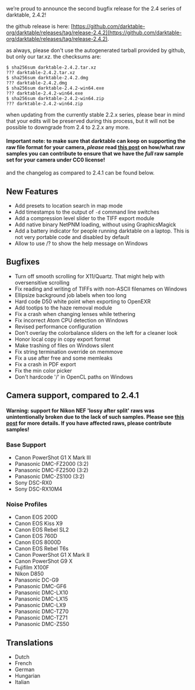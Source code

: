 we’re proud to announce the second bugfix release for the 2.4 series of darktable, 2.4.2!

the github release is here: [https://github.com/darktable-org/darktable/releases/tag/release-2.4.2](https://github.com/darktable-org/darktable/releases/tag/release-2.4.2).

as always, please don't use the autogenerated tarball provided by github, but only our tar.xz. the checksums are:

```
$ sha256sum darktable-2.4.2.tar.xz
??? darktable-2.4.2.tar.xz
$ sha256sum darktable-2.4.2.dmg
??? darktable-2.4.2.dmg
$ sha256sum darktable-2.4.2-win64.exe
??? darktable-2.4.2-win64.exe
$ sha256sum darktable-2.4.2-win64.zip
??? darktable-2.4.2-win64.zip
```

when updating from the currently stable 2.2.x series, please bear in mind that your edits will be preserved during this process, but it will not be possible to downgrade from 2.4 to 2.2.x any more.

#### Important note: to make sure that darktable can keep on supporting the raw file format for your camera, *please* read [this post](https://discuss.pixls.us/t/raw-samples-wanted/5420?u=lebedevri) on how/what raw samples you can contribute to ensure that we have the *full* raw sample set for your camera under CC0 license!

and the changelog as compared to 2.4.1 can be found below.

## New Features

- Add presets to location search in map mode
- Add timestamps to the output of `-d` command line switches
- Add a compression level slider to the TIFF export module
- Add native binary NetPNM loading, without using GraphicsMagick
- Add a battery indicator for people running darktable on a laptop. This is not very portable code and disabled by default
- Allow to use /? to show the help message on Windows

## Bugfixes

- Turn off smooth scrolling for X11/Quartz. That might help with oversensitive scrolling
- Fix reading and writing of TIFFs with non-ASCII filenames on Windows
- Ellipsize background job labels when too long
- Hard code D50 white point when exporting to OpenEXR
- Add tootips to the haze removal module
- Fix a crash when changing lenses while tethering
- Fix incorrect Atom CPU detection on Windows
- Revised performance configuration
- Don't overlay the colorbalance sliders on the left for a cleaner look
- Honor local copy in copy export format
- Make trashing of files on Windows silent
- Fix string termination override on memmove
- Fix a use after free and some memleaks
- Fix a crash in PDF export
- Fix the min color picker
- Don't hardcode '/' in OpenCL paths on Windows

## Camera support, compared to 2.4.1

#### Warning: support for Nikon NEF 'lossy after split' raws was unintentionally broken due to the lack of such samples. Please see [this post](https://discuss.pixls.us/t/nikon-a-specific-raw-sample-wanted/5483?u=lebedevri) for more details. If you have affected raws, please contribute samples!

### Base Support

- Canon PowerShot G1 X Mark III
- Panasonic DMC-FZ2000 (3:2)
- Panasonic DMC-FZ2500 (3:2)
- Panasonic DMC-ZS100 (3:2)
- Sony DSC-RX0
- Sony DSC-RX10M4

### Noise Profiles

- Canon EOS 200D
- Canon EOS Kiss X9
- Canon EOS Rebel SL2
- Canon EOS 760D
- Canon EOS 8000D
- Canon EOS Rebel T6s
- Canon PowerShot G1 X Mark II
- Canon PowerShot G9 X
- Fujifilm X100F
- Nikon D850
- Panasonic DC-G9
- Panasonic DMC-GF6
- Panasonic DMC-LX10
- Panasonic DMC-LX15
- Panasonic DMC-LX9
- Panasonic DMC-TZ70
- Panasonic DMC-TZ71
- Panasonic DMC-ZS50

## Translations

- Dutch
- French
- German
- Hungarian
- Italian
